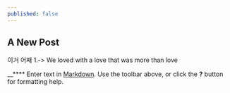 ```yaml
---
published: false
---
```

## A New Post

이거 어째
1.-> We loved with a love that was more than love

__****
Enter text in [Markdown](http://daringfireball.net/projects/markdown/). Use the toolbar above, or click the **?** button for formatting help.
